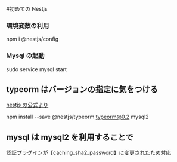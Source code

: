 #初めての Nestjs

### 環境変数の利用

npm i @nestjs/config

### Mysql の起動

sudo service mysql start

## typeorm はバージョンの指定に気をつける

[nestjs の公式より](https://docs.nestjs.com/techniques/database)

npm install --save @nestjs/typeorm typeorm@0.2 mysql2

## mysql は mysql2 を利用することで

認証プラグインが【caching_sha2_password】に変更されたため対応
